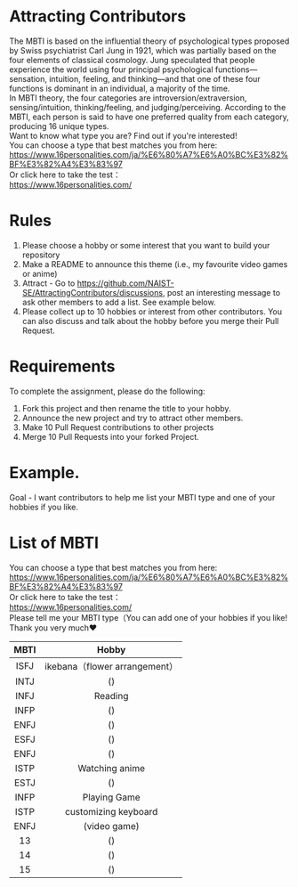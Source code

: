 # Attracting Contributors
The MBTI is based on the influential theory of psychological types proposed by Swiss psychiatrist Carl Jung in 1921, which was partially based on the four elements of classical cosmology. Jung speculated that people experience the world using four principal psychological functions—sensation, intuition, feeling, and thinking—and that one of these four functions is dominant in an individual, a majority of the time.<br>
In MBTI theory, the four categories are introversion/extraversion, sensing/intuition, thinking/feeling, and judging/perceiving. According to the MBTI, each person is said to have one preferred quality from each category, producing 16 unique types.<br>
Want to know what type you are? Find out if you're interested!<br>
You can choose a type that best matches you from here:<br>
https://www.16personalities.com/ja/%E6%80%A7%E6%A0%BC%E3%82%BF%E3%82%A4%E3%83%97<br>
Or click here to take the test：<br>
https://www.16personalities.com/<br>

# Rules

1. Please choose a hobby or some interest that you want to build your repository
2. Make a README to announce this theme (i.e., my favourite video games or anime)
3. Attract - Go to https://github.com/NAIST-SE/AttractingContributors/discussions, post an interesting message to ask other members to add a list. See example below.
4. Please collect up to 10 hobbies or interest from other contributors. You can also discuss and talk about the hobby before you merge their Pull Request.

# Requirements
To complete the assignment, please do the following:
1. Fork this project and then rename the title to your hobby. 
2. Announce the new project and try to attract other members.
3. Make 10 Pull Request contributions to other projects
4. Merge 10 Pull Requests into your forked Project.

# Example. 
Goal - I want contributors to help me list your MBTI type and one of your hobbies if you like.

# List of MBTI
You can choose a type that best matches you from here:<br>
https://www.16personalities.com/ja/%E6%80%A7%E6%A0%BC%E3%82%BF%E3%82%A4%E3%83%97<br>
Or click here to take the test：<br>
https://www.16personalities.com/<br>
Please tell me your MBTI type（You can add one of your hobbies if you like!<br>
Thank you very much❤️

| MBTI | Hobby |
|:-------:|:-------:|
| ISFJ   | ikebana（flower arrangement）   |
| INTJ   | ()   |
| INFJ   | Reading  |
| INFP   | ()   |
| ENFJ  | ()   |
| ESFJ  | ()   |
| ENFJ  | ()   |
| ISTP   | Watching anime   |
| ESTJ   | ()   |
| INFP   | Playing Game   |
| ISTP   | customizing keyboard   |
| ENFJ | (video game)   |
| 13   | ()   |
| 14   | ()   |
| 15   | ()   |
